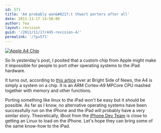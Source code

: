 ```yaml
---
id: 571
title: 'A4 probably won&#8217;t thwart porters after all'
date: 2011-11-17 14:58:00
author: Tea
layout: revision
guid: '/2011/11/17/445-revision-4/'
permalink: '/?p=571'
---
```


[![Apple A4 Chip](/blog/wp-content/uploads/2010/01/a4-apple-chip-top-1-300x168.jpg "Apple A4 Chip")](/blog/wp-content/uploads/2010/01/a4-apple-chip-top-1.jpg)

So In yesterday's post, I posited that a custom chip from Apple might make it impossible for people to port other operating systems to the iPad hardware.

It turns out, according to [this artice](http://www.brightsideofnews.com/news/2010/1/27/apple-a4-soc-unveiled---its-an-arm-cpu-and-the-gpu!.aspx) over at Bright Side of News, the A4 is simply a system on a chip. It is an ARM Cortex-A9 MPCore CPU mashed together with memory and other functions.

Porting something like linux to the iPad won't be easy but it should be possible. As far as I know, no alternative operating systems have been successfully run on the iPhone and the iPad will probably have a very similar story. Theoretically, iBoot from the [iPhone Dev Team](http://wikee.iphwn.org/) is close to getting an Linux to load on the iPhone. Let's hope they can bring some of the same know-how to the iPad.